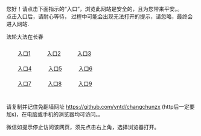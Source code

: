 您好！请点击下面指示的“入口”，浏览此网站是安全的，且为您带来平安。。 <br/>
点击入口后，请耐心等待， 过程中可能会出现无法打开的提示，请忽略，最终会进入网站. </br>

法轮大法在长春<br/>
<div style="padding:10px"><a style="margin:20px" target="_blank" href="https://d2hewe9glojsw8.cloudfront.net/2Qpsp?hksvjn" id="ccLink1" rel="nofollow">入口1</a> <a target="_blank" style="margin:20px" href="https://d39i2a6atk9r6u.cloudfront.net/2Qpsp?lucgaa" id="ccLink2" rel="nofollow">入口2</a> <a style="margin:20px" target="_blank" href="https://dyd0rbm6w5yeb.cloudfront.net/2Qpsp?bxgaj" id="ccLink3" rel="nofollow">入口3</a></div>

<div style="padding:10px" ><a style="margin:20px" target="_blank" href="https://d2hewe9glojsw8.cloudfront.net/2Qpsp?hksvjn" id="ccLink4" rel="nofollow">入口4</a> <a style="margin:20px" href="https://d39i2a6atk9r6u.cloudfront.net/2Qpsp?lucgaa" target="_blank" id="ccLink5" rel="nofollow">入口5</a> <a style="margin:20px" href="https://dyd0rbm6w5yeb.cloudfront.net/2Qpsp?bxgaj" target="_blank" id="ccLink6" rel="nofollow">入口6</a></div>

<div style="padding:10px"><a style="margin:20px" target="_blank" href="https://d2hewe9glojsw8.cloudfront.net/2Qpsp?hksvjn" id="ccLink7" rel="nofollow">入口7</a> <a style="margin:20px" href="https://d39i2a6atk9r6u.cloudfront.net/2Qpsp?lucgaa" target="_blank" id="ccLink8" rel="nofollow">入口8</a> <a style="margin:20px" target="_blank" href="https://dyd0rbm6w5yeb.cloudfront.net/2Qpsp?bxgaj" id="ccLink9" rel="nofollow">入口9</a></div>

<br/>



请复制并记住免翻墙网址 https://github.com/yntd/changchunzx (http后一定要加s)，在电脑或手机的浏览器均可访问。。<br/>

微信如提示停止访问该网页，须先点击右上角，选择浏览器打开。
